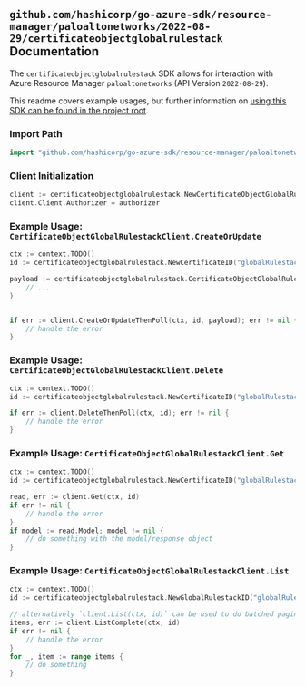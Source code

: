 
## `github.com/hashicorp/go-azure-sdk/resource-manager/paloaltonetworks/2022-08-29/certificateobjectglobalrulestack` Documentation

The `certificateobjectglobalrulestack` SDK allows for interaction with Azure Resource Manager `paloaltonetworks` (API Version `2022-08-29`).

This readme covers example usages, but further information on [using this SDK can be found in the project root](https://github.com/hashicorp/go-azure-sdk/tree/main/docs).

### Import Path

```go
import "github.com/hashicorp/go-azure-sdk/resource-manager/paloaltonetworks/2022-08-29/certificateobjectglobalrulestack"
```


### Client Initialization

```go
client := certificateobjectglobalrulestack.NewCertificateObjectGlobalRulestackClientWithBaseURI("https://management.azure.com")
client.Client.Authorizer = authorizer
```


### Example Usage: `CertificateObjectGlobalRulestackClient.CreateOrUpdate`

```go
ctx := context.TODO()
id := certificateobjectglobalrulestack.NewCertificateID("globalRulestackValue", "certificateValue")

payload := certificateobjectglobalrulestack.CertificateObjectGlobalRulestackResource{
	// ...
}


if err := client.CreateOrUpdateThenPoll(ctx, id, payload); err != nil {
	// handle the error
}
```


### Example Usage: `CertificateObjectGlobalRulestackClient.Delete`

```go
ctx := context.TODO()
id := certificateobjectglobalrulestack.NewCertificateID("globalRulestackValue", "certificateValue")

if err := client.DeleteThenPoll(ctx, id); err != nil {
	// handle the error
}
```


### Example Usage: `CertificateObjectGlobalRulestackClient.Get`

```go
ctx := context.TODO()
id := certificateobjectglobalrulestack.NewCertificateID("globalRulestackValue", "certificateValue")

read, err := client.Get(ctx, id)
if err != nil {
	// handle the error
}
if model := read.Model; model != nil {
	// do something with the model/response object
}
```


### Example Usage: `CertificateObjectGlobalRulestackClient.List`

```go
ctx := context.TODO()
id := certificateobjectglobalrulestack.NewGlobalRulestackID("globalRulestackValue")

// alternatively `client.List(ctx, id)` can be used to do batched pagination
items, err := client.ListComplete(ctx, id)
if err != nil {
	// handle the error
}
for _, item := range items {
	// do something
}
```
